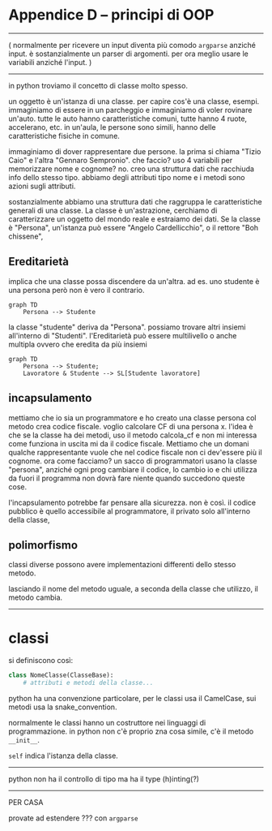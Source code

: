 # Appendice D – principi di OOP

---

(
normalmente per ricevere un input diventa più comodo `argparse` anziché input.
è sostanzialmente un parser di argomenti. per ora meglio usare le variabili
anziché l'input.
)

---

in python troviamo il concetto di classe molto spesso.

un oggetto è un'istanza di una classe. per capire cos'è una classe, esempi.
immaginiamo di essere in un parcheggio e immaginiamo di voler rovinare un'auto.
tutte le auto hanno caratteristiche comuni, tutte hanno 4 ruote, accelerano, etc.
in un'aula, le persone sono simili, hanno delle caratteristiche fisiche in
comune.

immaginiamo di dover rappresentare due persone. la prima si chiama "Tizio Caio"
e l'altra "Gennaro Sempronio". che faccio? uso 4 variabili per memorizzare
nome e cognome? no. creo una struttura dati che racchiuda info dello stesso tipo.
abbiamo degli attributi tipo nome
e i metodi sono azioni sugli attributi.

sostanzialmente abbiamo una struttura dati che raggruppa le caratteristiche
generali di una classe. La classe è un'astrazione, cerchiamo di caratterizzare
un oggetto del mondo reale e estraiamo dei dati. Se la classe è "Persona",
un'istanza può essere "Angelo Cardellicchio", o il rettore "Boh chissene",

## Ereditarietà

implica che una classe possa discendere da un'altra. ad es. uno studente è una
persona però non è vero il contrario.

```mermaid
graph TD
    Persona --> Studente
```

la classe "studente" deriva da "Persona". possiamo trovare altri insiemi
all'interno di "Studenti". l'Ereditarietà può essere multilivello o anche
multipla ovvero che eredita da più insiemi

```mermaid
graph TD
    Persona --> Studente;
    Lavoratore & Studente --> SL[Studente lavoratore]
```

## incapsulamento

mettiamo che io sia un programmatore e ho creato una classe persona col metodo
crea codice fiscale. voglio calcolare CF di una persona x. l'idea è che se la
classe ha dei metodi, uso il metodo calcola_cf e non mi interessa come funziona
in uscita mi da il codice fiscale. Mettiamo che un domani qualche rappresentante
vuole che nel codice fiscale non ci dev'essere più il cognome. ora come facciamo?
un sacco di programmatori usano la classe "persona", anziché ogni prog cambiare
il codice, lo cambio io e chi utilizza da fuori il programma non dovrà fare
niente quando succedono queste cose.

l'incapsulamento potrebbe far pensare alla sicurezza. non è così.
il codice pubblico è quello accessibile al programmatore, il privato solo
all'interno della classe,

## polimorfismo

classi diverse possono avere implementazioni differenti dello stesso metodo.

lasciando il nome del metodo uguale, a seconda della classe che utilizzo, il
metodo cambia.

---

# classi

si definiscono così:

```python
class NomeClasse(ClasseBase):
    # attributi e metodi della classe...
```

python ha una convenzione particolare, per le classi usa il CamelCase, sui metodi
usa la snake_convention.

normalmente le classi hanno un costruttore nei linguaggi di programmazione. in
python non c'è proprio zna cosa simile, c'è il metodo `__init__`.

`self` indica l'istanza della classe.

---

python non ha il controllo di tipo ma ha il type (h)inting(?)

---

PER CASA

provate ad estendere ??? con `argparse`
